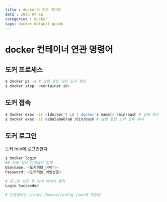 ```yaml
---
title : docker의 기본 가이드
data : 2025-07-16
categories : docker
tags: docker default guide
---
```


# docker 컨테이너 연관 명령어

## 도커 프로세스

```sh
$ docker ps -a # 실행 중인 모든 도커 확인
$ docker stop  <container id>
```

## 도커 접속

```sh
$ docker exec -it <[docker's id | docker's name]> /bin/bash # 실행 중인 도커에 접속
$ docker exec -it de8a5a0a07a8 /bin/bash # 실행 중인 도커 접속 예시
```


## 도커 로그인

도커 hub에 로그인한다.

```sh
$ docker login
## 아래 정보 단계별로 입력
Username: <도커허브_아이디>
Password: <도커허브_비밀번호>

# 로그인 성공 후 아래 메세지 출력
Login Succeeded

# 인증정보는 /root/.docker/config.json에 저장됨
```
